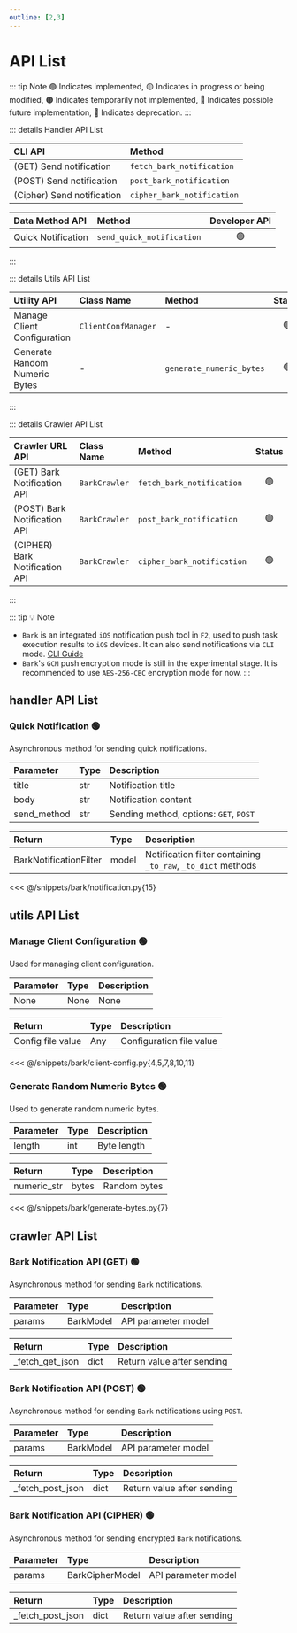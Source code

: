 ```yaml
---
outline: [2,3]
---
```


# API List

::: tip Note
🟢 Indicates implemented, 🟡 Indicates in progress or being modified, 🟤 Indicates temporarily not implemented, 🔵 Indicates possible future implementation, 🔴 Indicates deprecation.
:::

::: details Handler API List

|     CLI API          |    Method          |
| :------------------ | :-------------------  |
| (GET) Send notification        | `fetch_bark_notification` |
| (POST) Send notification       | `post_bark_notification`  |
| (Cipher) Send notification     | `cipher_bark_notification`|

| Data Method API     |    Method           | Developer API  |
| :------------------ | :-------------------   | :--------: |
|  Quick Notification  | `send_quick_notification` |   🟢  |
:::

::: details Utils API List

| Utility API  |    Class Name   | Method            | Status |
| :----------- | :-------------- | :---------------- | :--: |
| Manage Client Configuration | `ClientConfManager` |  -  |  🟢  |
| Generate Random Numeric Bytes | - | `generate_numeric_bytes` |  🟢  |
:::

::: details Crawler API List

| Crawler URL API    | Class Name    | Method                  | Status |
| :----------- | :--------- | :----------  | :--: |
| (GET) Bark Notification API | `BarkCrawler` | `fetch_bark_notification` | 🟢 |
| (POST) Bark Notification API | `BarkCrawler` | `post_bark_notification` | 🟢 |
| (CIPHER) Bark Notification API | `BarkCrawler` | `cipher_bark_notification` | 🟢 |
:::

::: tip :bulb: Note
- `Bark` is an integrated `iOS` notification push tool in `F2`, used to push task execution results to `iOS` devices. It can also send notifications via `CLI` mode. [CLI Guide](/guide/apps/bark/cli)
- `Bark`'s `GCM` push encryption mode is still in the experimental stage. It is recommended to use `AES-256-CBC` encryption mode for now.
:::

## handler API List

### Quick Notification 🟢

Asynchronous method for sending quick notifications.

| Parameter | Type | Description |
| :--- | :--- | :--- |
| title | str | Notification title |
| body | str | Notification content |
| send_method | str | Sending method, options: `GET`, `POST` |

| Return | Type | Description |
| :--- | :--- | :--- |
| BarkNotificationFilter | model | Notification filter containing `_to_raw`, `_to_dict` methods |

<<< @/snippets/bark/notification.py{15}

## utils API List

### Manage Client Configuration 🟢

Used for managing client configuration.

| Parameter | Type | Description |
| :--- | :--- | :--- |
| None | None | None |

| Return | Type | Description |
| :--- | :--- | :--- |
| Config file value | Any | Configuration file value |

<<< @/snippets/bark/client-config.py{4,5,7,8,10,11}

### Generate Random Numeric Bytes 🟢

Used to generate random numeric bytes.

| Parameter | Type | Description |
| :--- | :--- | :--- |
| length | int | Byte length |

| Return | Type | Description |
| :--- | :--- | :--- |
| numeric_str | bytes | Random bytes |

<<< @/snippets/bark/generate-bytes.py{7}

## crawler API List

### Bark Notification API (GET) 🟢

Asynchronous method for sending `Bark` notifications.

| Parameter | Type | Description |
| :--- | :--- | :--- |
| params | BarkModel | API parameter model |

| Return | Type | Description |
| :--- | :--- | :--- |
| _fetch_get_json | dict | Return value after sending |

### Bark Notification API (POST) 🟢

Asynchronous method for sending `Bark` notifications using `POST`.

| Parameter | Type | Description |
| :--- | :--- | :--- |
| params | BarkModel | API parameter model |

| Return | Type | Description |
| :--- | :--- | :--- |
| _fetch_post_json | dict | Return value after sending |

### Bark Notification API (CIPHER) 🟢

Asynchronous method for sending encrypted `Bark` notifications.

| Parameter | Type | Description |
| :--- | :--- | :--- |
| params | BarkCipherModel | API parameter model |

| Return | Type | Description |
| :--- | :--- | :--- |
| _fetch_post_json | dict | Return value after sending |
